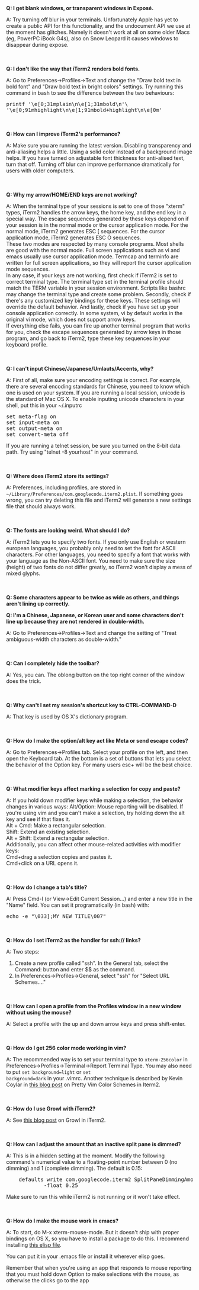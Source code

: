 <br/><br/>
<strong>Q: I get blank windows, or transparent windows in Exposé.  </strong>

A: Try turning off blur in your terminals. Unfortunately Apple has yet to create a public API for this functionality, and the undocument API we use at the moment has glitches. Namely it doesn't work at all on some older Macs (eg, PowerPC iBook G4s), also on Snow Leopard it causes windows to disappear during expose.


<br/><br/>
<strong>Q: I don't like the way that iTerm2 renders bold fonts.  </strong>

A: Go to Preferences->Profiles->Text and change the "Draw bold text in bold font" and "Draw bold text in bright colors" settings.
Try running this command in bash to see the difference between the two behaviours:
<pre>
printf '\e[0;31mplain\n\e[1;31mbold\n'\
'\e[0;91mhighlight\n\e[1;91mbold+highlight\n\e[0m'
</pre>

<br/><br/>
<strong>Q: How can I improve iTerm2's performance?  </strong>

A:  Make sure you are running the latest version. Disabling transparency and anti-aliasing helps a little. Using a solid color instead of a background image helps. If you have turned on adjustable font thickness for anti-alised text, turn that off.  Turning off blur can improve performance dramatically for users with older computers.

<br/><br/>
<strong>Q: Why my arrow/HOME/END keys are not working?  </strong>

A: When the terminal type of your sessions is set to one of those "xterm" types, iTerm2 handles the arrow keys, the home key, and the end key in a special way. The escape sequences generated by these keys depend on if your session is in the normal mode or the cursor application mode. For the normal mode, iTerm2 generates ESC [ sequences. For the cursor application mode, iTerm2 generates ESC O sequences.<br/>
These two modes are respected by many console programs. Most shells are good with the normal mode. Full screen applications such as vi and emacs usually use cursor application mode. Termcap and terminfo are written for full screen applications, so they will report the cursor application mode sequences.<br/>
In any case, if your keys are not working, first check if iTerm2 is set to correct terminal type. The terminal type set in the terminal profile should match the TERM variable in your session environment. Scripts like bashrc may change the terminal type and create some problem. Secondly, check if there's any customized key bindings for these keys. These settings will override the default behavior. And lastly, check if you have set up your console application correctly. In some system, vi by default works in the original vi mode, which does not support arrow keys.<br/>
If everything else fails, you can fire up another terminal program that works for you, check the escape sequences generated by arrow keys in those program, and go back to iTerm2, type these key sequences in your keyboard profile.

<br/><br/>
<strong>Q: I can't input Chinese/Japanese/Umlauts/Accents, why?  </strong>

A: First of all, make sure your encoding settings is correct. For example, there are several encoding standards for Chinese, you need to know which one is used on your system. If you are running a local session, unicode is the standard of Mac OS X. To enable inputing unicode characters in your shell, put this in your ~/.inputrc
<pre>
set meta-flag on
set input-meta on
set output-meta on
set convert-meta off
</pre>
If you are running a telnet session, be sure you turned on the 8-bit data path. Try using "telnet -8 yourhost" in your command.


<br/><br/>
<strong>Q: Where does iTerm2 store its settings?  </strong>

A: Preferences, including profiles, are stored in <code>~/Library/Preferences/com.googlecode.iterm2.plist</code>. If something goes wrong, you can try deleting this file and iTerm2 will generate a new settings file that should always work.

<br/><br/>
<strong>Q: The fonts are looking weird. What should I do?  </strong>

A: iTerm2 lets you to specify two fonts. If you only use English or western european languages, you probably only need to set the font for ASCII characters. For other languages, you need to specify a font that works with your language as the Non-ASCII font. You need to make sure the size (height) of two fonts do not differ greatly, so iTerm2 won't display a mess of mixed glyphs.


<br/><br/>
<strong>Q: Some characters appear to be twice as wide as others, and things aren't lining up correctly.

Q: I'm a Chinese, Japanese, or Korean user and some characters don't line up because they are not rendered in double-width.
</strong>

A: Go to Preferences->Profiles->Text and change the setting of "Treat ambiguous-width characters as double-width."

<br/><br/>
<strong>Q: Can I completely hide the toolbar?  </strong>

A: Yes, you can. The oblong button on the top right corner of the window does the trick.

<br/><br/>
<strong>Q: Why can't I set my session's shortcut key to CTRL-COMMAND-D </strong>

A: That key is used by OS X's dictionary program.

<br/><br/>
<strong>Q: How do I make the option/alt key act like Meta or send escape codes?  </strong>

A: Go to Preferences->Profiles tab. Select your profile on the left, and then open the Keyboard tab. At the bottom is a set of buttons that lets you select the behavior of the Option key. For many users esc+ will be the best choice.

<br/><br/>
<strong>Q: What modifier keys affect marking a selection for copy and paste?  </strong>

A: If you hold down modifier keys while making a selection, the behavior changes in various ways:
Alt/Option: Mouse reporting will be disabled. If you're using vim and you can't make a selection, try holding down the alt key and see if that fixes it.<br/>
Alt + Cmd: Make a rectangular selection.<br/>
Shift: Extend an existing selection.<br/>
Alt + Shift: Extend a rectangular selection.<br/>
Additionally, you can affect other mouse-related activities with modifier keys:<br/>
Cmd+drag a selection copies and pastes it.<br/>
Cmd+click on a URL opens it.

<br/><br/>
<strong>Q: How do I change a tab's title?  </strong>

A: Press Cmd-I (or View->Edit Current Session...) and enter a new title in the "Name" field. You can set it programatically (in bash) with:
<pre>
echo -e "\033];MY_NEW_TITLE\007"
</pre>

<br/><br/>
<strong>Q: How do I set iTerm2 as the handler for ssh:// links?  </strong>

A: Two steps:
1. Create a new profile called "ssh". In the General tab, select the Command: button and enter $$ as the command.<br/>
2. In Preferences->Profiles->General, select "ssh" for "Select URL Schemes...."


<br/><br/>
<strong>Q: How can I open a profile from the Profiles window in a new window without using the mouse?</strong>

A: Select a profile with the up and down arrow keys and press shift-enter.

<br/><br/>
<strong>Q: How do I get 256 color mode working in vim?  </strong>

A: The recommended way is to set your terminal type to <code>xterm-256color</code> in Preferences->Profiles->Terminal->Report Terminal Type. You may also need to put <code>set background=light</code> or <code>set background=dark</code> in your .vimrc. Another technique is described by Kevin Coylar in [this blog post](http://kevin.colyar.net/2011/01/pretty-vim-color-schemes-in-iterm2/?utm_source=rss&utm_medium=rss&utm_campaign=pretty-vim-color-schemes-in-iterm2) on Pretty Vim Color Schemes in Iterm2.

<br/><br/>
<strong>Q: How do I use Growl with iTerm2?  </strong>

A: See [this blog post](http://aming-blog.blogspot.com/2011/01/growl-notification-from-iterm-2.html) on Growl in iTerm2.

<br/><br/>
<strong>Q: How can I adjust the amount that an inactive split pane is dimmed?  </strong>

A: This is in a hidden setting at the moment. Modify the following command's numerical value to a floating-point number between 0 (no dimming) and 1 (complete dimming). The default is 0.15:
<pre>
    defaults write com.googlecode.iterm2 SplitPaneDimmingAmount \
            -float 0.25
</pre>
Make sure to run this while iTerm2 is not running or it won't take effect.

<br/><br/>
<strong>Q: How do I make the mouse work in emacs? </strong>

A: To start, do M-x
xterm-mouse-mode. But it doesn't ship with proper bindings on OS X, so you have to install a package to do this. I recommend installing <a href="http://colas.nahaboo.net/mouse-wheel-scroll/mwheel.el">this elisp file</a>.

You can put it in your .emacs file or install it wherever elisp goes.

Remember that when you're using an app that responds to mouse reporting that you must hold down Option to make selections with the mouse, as otherwise the clicks go to the app
